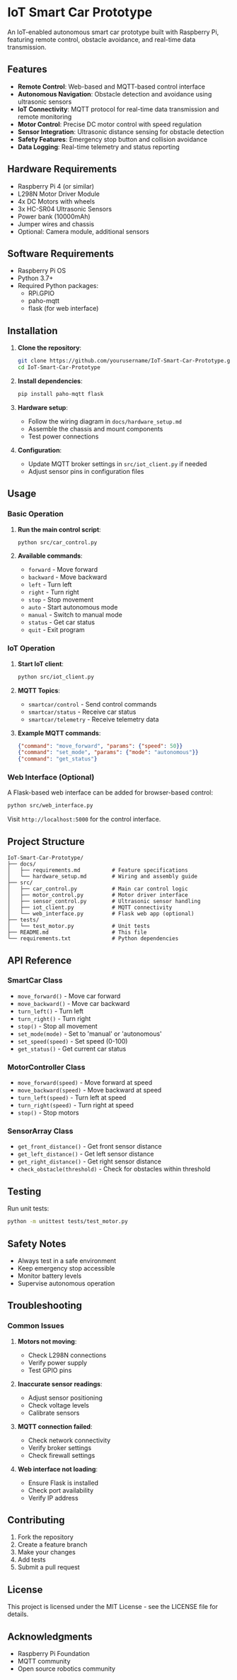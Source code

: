 # IoT Smart Car Prototype

An IoT-enabled autonomous smart car prototype built with Raspberry Pi, featuring remote control, obstacle avoidance, and real-time data transmission.

## Features

- **Remote Control**: Web-based and MQTT-based control interface
- **Autonomous Navigation**: Obstacle detection and avoidance using ultrasonic sensors
- **IoT Connectivity**: MQTT protocol for real-time data transmission and remote monitoring
- **Motor Control**: Precise DC motor control with speed regulation
- **Sensor Integration**: Ultrasonic distance sensing for obstacle detection
- **Safety Features**: Emergency stop button and collision avoidance
- **Data Logging**: Real-time telemetry and status reporting

## Hardware Requirements

- Raspberry Pi 4 (or similar)
- L298N Motor Driver Module
- 4x DC Motors with wheels
- 3x HC-SR04 Ultrasonic Sensors
- Power bank (10000mAh)
- Jumper wires and chassis
- Optional: Camera module, additional sensors

## Software Requirements

- Raspberry Pi OS
- Python 3.7+
- Required Python packages:
  - RPi.GPIO
  - paho-mqtt
  - flask (for web interface)

## Installation

1. **Clone the repository**:
   ```bash
   git clone https://github.com/yourusername/IoT-Smart-Car-Prototype.git
   cd IoT-Smart-Car-Prototype
   ```

2. **Install dependencies**:
   ```bash
   pip install paho-mqtt flask
   ```

3. **Hardware setup**:
   - Follow the wiring diagram in `docs/hardware_setup.md`
   - Assemble the chassis and mount components
   - Test power connections

4. **Configuration**:
   - Update MQTT broker settings in `src/iot_client.py` if needed
   - Adjust sensor pins in configuration files

## Usage

### Basic Operation

1. **Run the main control script**:
   ```bash
   python src/car_control.py
   ```

2. **Available commands**:
   - `forward` - Move forward
   - `backward` - Move backward
   - `left` - Turn left
   - `right` - Turn right
   - `stop` - Stop movement
   - `auto` - Start autonomous mode
   - `manual` - Switch to manual mode
   - `status` - Get car status
   - `quit` - Exit program

### IoT Operation

1. **Start IoT client**:
   ```bash
   python src/iot_client.py
   ```

2. **MQTT Topics**:
   - `smartcar/control` - Send control commands
   - `smartcar/status` - Receive car status
   - `smartcar/telemetry` - Receive telemetry data

3. **Example MQTT commands**:
   ```json
   {"command": "move_forward", "params": {"speed": 50}}
   {"command": "set_mode", "params": {"mode": "autonomous"}}
   {"command": "get_status"}
   ```

### Web Interface (Optional)

A Flask-based web interface can be added for browser-based control:

```bash
python src/web_interface.py
```

Visit `http://localhost:5000` for the control interface.

## Project Structure

```
IoT-Smart-Car-Prototype/
├── docs/
│   ├── requirements.md          # Feature specifications
│   └── hardware_setup.md        # Wiring and assembly guide
├── src/
│   ├── car_control.py           # Main car control logic
│   ├── motor_control.py         # Motor driver interface
│   ├── sensor_control.py        # Ultrasonic sensor handling
│   ├── iot_client.py            # MQTT connectivity
│   └── web_interface.py         # Flask web app (optional)
├── tests/
│   └── test_motor.py            # Unit tests
├── README.md                    # This file
└── requirements.txt             # Python dependencies
```

## API Reference

### SmartCar Class

- `move_forward()` - Move car forward
- `move_backward()` - Move car backward
- `turn_left()` - Turn left
- `turn_right()` - Turn right
- `stop()` - Stop all movement
- `set_mode(mode)` - Set to 'manual' or 'autonomous'
- `set_speed(speed)` - Set speed (0-100)
- `get_status()` - Get current car status

### MotorController Class

- `move_forward(speed)` - Move forward at speed
- `move_backward(speed)` - Move backward at speed
- `turn_left(speed)` - Turn left at speed
- `turn_right(speed)` - Turn right at speed
- `stop()` - Stop motors

### SensorArray Class

- `get_front_distance()` - Get front sensor distance
- `get_left_distance()` - Get left sensor distance
- `get_right_distance()` - Get right sensor distance
- `check_obstacle(threshold)` - Check for obstacles within threshold

## Testing

Run unit tests:
```bash
python -m unittest tests/test_motor.py
```

## Safety Notes

- Always test in a safe environment
- Keep emergency stop accessible
- Monitor battery levels
- Supervise autonomous operation

## Troubleshooting

### Common Issues

1. **Motors not moving**:
   - Check L298N connections
   - Verify power supply
   - Test GPIO pins

2. **Inaccurate sensor readings**:
   - Adjust sensor positioning
   - Check voltage levels
   - Calibrate sensors

3. **MQTT connection failed**:
   - Check network connectivity
   - Verify broker settings
   - Check firewall settings

4. **Web interface not loading**:
   - Ensure Flask is installed
   - Check port availability
   - Verify IP address

## Contributing

1. Fork the repository
2. Create a feature branch
3. Make your changes
4. Add tests
5. Submit a pull request

## License

This project is licensed under the MIT License - see the LICENSE file for details.

## Acknowledgments

- Raspberry Pi Foundation
- MQTT community
- Open source robotics community
